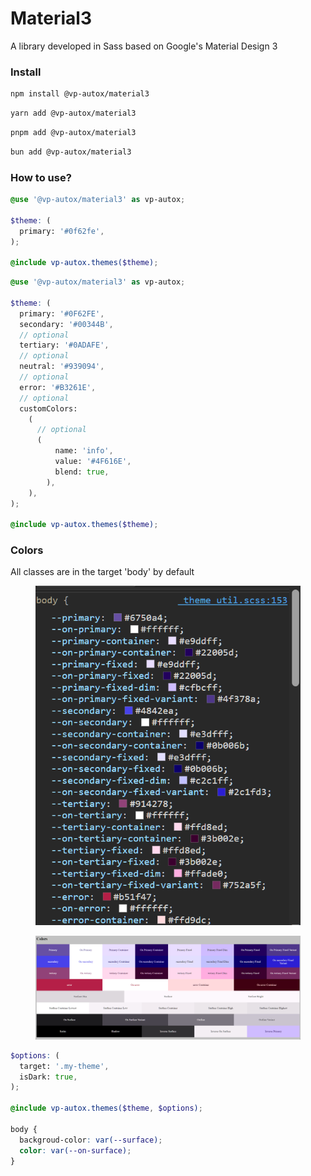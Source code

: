 # Material3

A library developed in Sass based on Google's Material Design 3

### Install

```sh
npm install @vp-autox/material3
```

```sh
yarn add @vp-autox/material3
```

```bash
pnpm add @vp-autox/material3
```

```bash
bun add @vp-autox/material3
```

### How to use?

```scss
@use '@vp-autox/material3' as vp-autox;

$theme: (
  primary: '#0f62fe',
);

@include vp-autox.themes($theme);
```

```scss
@use '@vp-autox/material3' as vp-autox;

$theme: (
  primary: '#0F62FE',
  secondary: '#00344B',
  // optional
  tertiary: '#0ADAFE',
  // optional
  neutral: '#939094',
  // optional
  error: '#B3261E',
  // optional
  customColors:
    (
      // optional
      (
          name: 'info',
          value: '#4F616E',
          blend: true,
        ),
    ),
);

@include vp-autox.themes($theme);
```

### Colors

All classes are in the target 'body' by default

<figure><img src="../../.gitbook/assets/image (1).png" alt=""><figcaption></figcaption></figure>

<figure><img src="../../.gitbook/assets/image.png" alt=""><figcaption></figcaption></figure>

```scss
$options: (
  target: '.my-theme',
  isDark: true,
);

@include vp-autox.themes($theme, $options);

body {
  backgroud-color: var(--surface);
  color: var(--on-surface);
}
```
